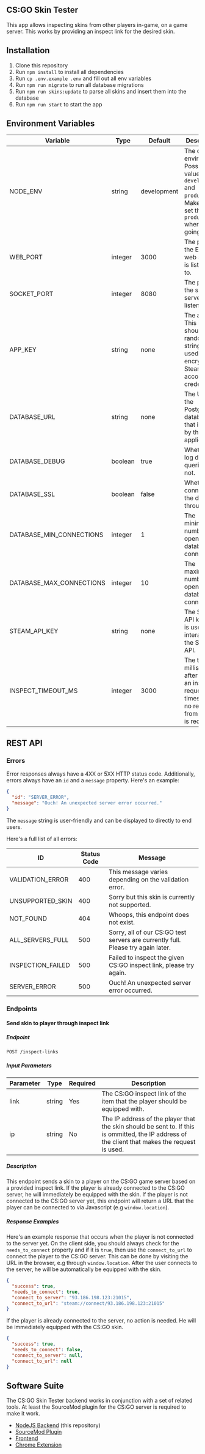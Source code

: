 ## CS:GO Skin Tester

This app allows inspecting skins from other players in-game, on a game server.
This works by providing an inspect link for the desired skin.

## Installation

1. Clone this repository
2. Run `npm install` to install all dependencies
3. Run `cp .env.example .env` and fill out all env variables
4. Run `npm run migrate` to run all database migrations
5. Run `npm run skins:update` to parse all skins and insert them into the database
6. Run `npm run start` to start the app

## Environment Variables

|Variable|Type|Default|Description|
|-|-|-|-|
|NODE_ENV|string|development|The current environment. Possible values are `development` and `production`. Make sure to set this to `production` when you're going live.|
|WEB_PORT|integer|3000|The port that the Express web server is listening to.|
|SOCKET_PORT|integer|8080|The port that the socket server is listening to.|
|APP_KEY|string|none|The app key. This key should be a random string that is used to encrypt Steam account credentials.|
|DATABASE_URL|string|none|The URL of the PostgreSQL database that is used by the application.|
|DATABASE_DEBUG|boolean|true|Whether to log database queries or not.|
|DATABASE_SSL|boolean|false|Whether to connect to the database through SSL.|
|DATABASE_MIN_CONNECTIONS|integer|1|The minimum number of open database connections.|
|DATABASE_MAX_CONNECTIONS|integer|10|The maximum number of open database connections.|
|STEAM_API_KEY|string|none|The Steam API key that is used to interact with the Steam API.|
|INSPECT_TIMEOUT_MS|integer|3000|The time in milliseconds after which an inspect request times out if no response from Steam is received.|

## REST API

### Errors

Error responses always have a 4XX or 5XX HTTP status code. Additionally, errors always have an `id` and a `message` property. Here's an example:

```json
{
  "id": "SERVER_ERROR",
  "message": "Ouch! An unexpected server error occurred."
}
```

The `message` string is user-friendly and can be displayed to directly to end users.

Here's a full list of all errors:

|ID|Status Code|Message|
|-|-|-|
|VALIDATION_ERROR|400|This message varies depending on the validation error.|
|UNSUPPORTED_SKIN|400|Sorry but this skin is currently not supported.|
|NOT_FOUND|404|Whoops, this endpoint does not exist.|
|ALL_SERVERS_FULL|500|Sorry, all of our CS:GO test servers are currently full. Please try again later.|
|INSPECTION_FAILED|500|Failed to inspect the given CS:GO inspect link, please try again.|
|SERVER_ERROR|500|Ouch! An unexpected server error occurred.|

### Endpoints

#### Send skin to player through inspect link

##### Endpoint

`POST /inspect-links`

##### Input Parameters

|Parameter|Type|Required|Description|
|-|-|-|-|
|link|string|Yes|The CS:GO inspect link of the item that the player should be equipped with.
|ip|string|No|The IP address of the player that the skin should be sent to. If this is ommitted, the IP address of the client that makes the request is used.|

##### Description

This endpoint sends a skin to a player on the CS:GO game server based on a provided inspect link. If the player is already connected to the CS:GO server, he will immediately be equipped with the skin. If the player is not connected to the CS:GO server yet, this endpoint will return a URL that the player can be connected to via Javascript (e.g `window.location`).

##### Response Examples

Here's an example response that occurs when the player is not connected to the server yet. On the client side, you should always check for the `needs_to_connect` property and if it is `true`, then use the `connect_to_url` to connect the player to the CS:GO server. This can be done by visiting the URL in the browser, e.g through `window.location`. After the user connects to the server, he will be automatically be equipped with the skin.

```json
{
  "success": true,
  "needs_to_connect": true,
  "connect_to_server": "93.186.198.123:21015",
  "connect_to_url": "steam://connect/93.186.198.123:21015"
}
```

If the player is already connected to the server, no action is needed. He will be immediately equipped with the CS:GO skin.

```json
{
  "success": true,
  "needs_to_connect": false,
  "connect_to_server": null,
  "connect_to_url": null
}
```

## Software Suite

The CS:GO Skin Tester backend works in conjunction with a set of related tools. At least the SourceMod plugin for the CS:GO server is required to make it work.

- [NodeJS Backend](https://github.com/chescos/csgo-skin-tester) (this repository)
- [SourceMod Plugin](https://github.com/chescos/csgo-skin-tester-sm)
- [Frontend](https://github.com/chescos/csgo-skin-tester-frontend)
- [Chrome Extension](https://github.com/chescos/csgo-skin-tester-extension)


